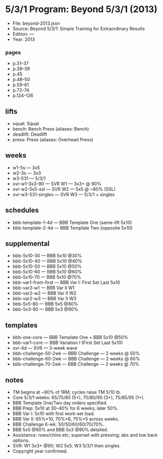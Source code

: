 # 5/3/1 Program: Beyond 5/3/1 (2013)

- File: beyond-2013.json
- Source: Beyond 5/3/1: Simple Training for Extraordinary Results
- Edition: —
- Year: 2013

### pages
- p.31–37
- p.38–39
- p.45
- p.48–50
- p.59–61
- p.72–74
- p.124–126

## lifts
- squat: Squat
- bench: Bench Press (aliases: Bench)
- deadlift: Deadlift
- press: Press (aliases: Overhead Press)

## weeks
- w1-5s — 3x5
- w2-3s — 3x3
- w3-531 — 5/3/1
- svr-w1-3x3-90 — SVR W1 — 3x3+ @ 90%
- svr-w2-5x5-ssl — SVR W2 — 5x5 @ ~80% (SSL)
- svr-w3-531-singles — SVR W3 — 5/3/1 + singles

## schedules
- bbb-template-1-4d — BBB Template One (same-lift 5x10)
- bbb-template-2-4d — BBB Template Two (opposite 5x10)

## supplemental
- bbb-5x10-30 — BBB 5x10 @30%
- bbb-5x10-40 — BBB 5x10 @40%
- bbb-5x10-50 — BBB 5x10 @50%
- bbb-5x10-60 — BBB 5x10 @60%
- bbb-5x10-70 — BBB 5x10 @70%
- bbb-var1-from-first — BBB Var I: First Set Last 5x10
- bbb-var2-w1 — BBB Var II W1
- bbb-var2-w2 — BBB Var II W2
- bbb-var2-w3 — BBB Var II W3
- bbb-5x5-80 — BBB 5x5 @80%
- bbb-5x3-90 — BBB 5x3 @90%

## templates
- bbb-one-core — BBB Template One + BBB 5x10 @50%
- bbb-var1-core — BBB Variation I (First Set Last 5x10)
- svr-4d — SVR — 3-week wave
- bbb-challenge-50-2wk — BBB Challenge — 2 weeks @ 50%
- bbb-challenge-60-2wk — BBB Challenge — 2 weeks @ 60%
- bbb-challenge-70-2wk — BBB Challenge — 2 weeks @ 70%

## notes
- TM begins at ~90% of 1RM; cycles raise TM 5/10 lb.
- Core 5/3/1 weeks: 65/75/85 (5+), 70/80/90 (3+), 75/85/95 (1+).
- BBB Template One/Two day orders specified.
- BBB Prep: 5x10 at 30–40% for 6 weeks; later 50%.
- BBB Var I: 5x10 with first work-set load.
- BBB Var II: 65%×10, 70%×8, 75%×5 across weeks.
- BBB Challenge 6-wk: 50/50/60/60/70/70%.
- BBB 5x5 @80% and BBB 5x3 @90% detailed.
- Assistance: rows/chins etc; superset with pressing; abs and low back options.
- SVR: W1 3x3+ @90; W2 5x5; W3 5/3/1 then singles.
- Copyright year confirmed.
